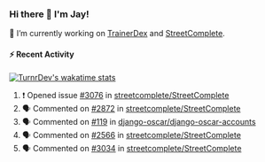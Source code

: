 ### Hi there 👋 I'm Jay!

🔭 I’m currently working on [TrainerDex](https://www.github.com/TrainerDex) and [StreetComplete](https://github.com/streetcomplete/StreetComplete).

#### :zap: Recent Activity

[![TurnrDev's wakatime stats](https://github-readme-stats.vercel.app/api/wakatime?username=TurnrDev)](https://wakatime.com/@TurnrDev)
<br>
<!--START_SECTION:activity-->
1. ❗️ Opened issue [#3076](https://github.com/streetcomplete/StreetComplete/issues/3076) in [streetcomplete/StreetComplete](https://github.com/streetcomplete/StreetComplete)
2. 🗣 Commented on [#2872](https://github.com/streetcomplete/StreetComplete/issues/2872) in [streetcomplete/StreetComplete](https://github.com/streetcomplete/StreetComplete)
3. 🗣 Commented on [#119](https://github.com/django-oscar/django-oscar-accounts/issues/119) in [django-oscar/django-oscar-accounts](https://github.com/django-oscar/django-oscar-accounts)
4. 🗣 Commented on [#2566](https://github.com/streetcomplete/StreetComplete/issues/2566) in [streetcomplete/StreetComplete](https://github.com/streetcomplete/StreetComplete)
5. 🗣 Commented on [#3034](https://github.com/streetcomplete/StreetComplete/issues/3034) in [streetcomplete/StreetComplete](https://github.com/streetcomplete/StreetComplete)
<!--END_SECTION:activity-->
